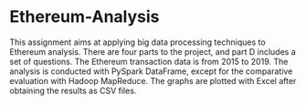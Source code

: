 # Ethereum-Analysis

This assignment aims at applying big data processing techniques to Ethereum analysis. There are four parts to the project, and part D includes a set of questions. The Ethereum transaction data is from 2015 to 2019. The analysis is conducted with PySpark DataFrame, except for the comparative evaluation with Hadoop MapReduce. The graphs are plotted with Excel after obtaining the results as CSV files.
